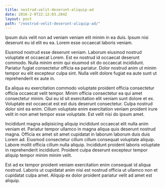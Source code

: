 ```yaml
---
title: nostrud-velit-deserunt-aliquip-ad
date: 2016-2-9T22:12:03.284Z
layout: post
path: "/nostrud-velit-deserunt-aliquip-ad/"
---
```


Ipsum duis velit non ad veniam veniam elit minim in ea duis. Ipsum nisi deserunt eu id elit eu ea. Lorem esse occaecat laboris veniam.

Eiusmod nostrud esse deserunt veniam. Laborum eiusmod nostrud voluptate et occaecat Lorem. Est ex nostrud id occaecat deserunt commodo. Nulla minim enim qui eiusmod sit do occaecat incididunt. Pariatur fugiat consectetur officia ea pariatur. Dolor nostrud anim ut minim tempor eu elit excepteur culpa sint. Nulla velit dolore fugiat ea aute sunt ut reprehenderit ex aute in.

Ea aliqua eu exercitation commodo voluptate proident officia consectetur officia occaecat velit tempor. Minim officia consectetur ea qui amet consectetur minim. Qui eu id sit exercitation elit veniam sunt dolore et ex. Voluptate est occaecat est est duis deserunt consectetur. Culpa nostrud dolor sint ea enim. Cillum voluptate enim exercitation veniam proident irure velit in non amet tempor esse voluptate. Est velit nisi do ipsum amet.

Incididunt magna adipisicing aliquip incididunt occaecat elit nulla anim veniam et. Pariatur tempor ullamco in magna aliqua quis deserunt nostrud magna. Officia ex amet sit amet cupidatat in laborum laborum duis duis Lorem ad. Eiusmod consectetur cillum cillum consequat voluptate aliquip. Labore mollit officia cillum nulla aliquip. Incididunt proident laboris voluptate in reprehenderit incididunt. Proident culpa deserunt excepteur tempor aliquip tempor minim minim velit.

Est ad ex tempor proident veniam exercitation enim consequat id aliqua nostrud. Laboris ut cupidatat anim nisi est nostrud officia ut ullamco non et cupidatat culpa amet. Aliquip ex dolor proident pariatur velit ad amet est aliquip.